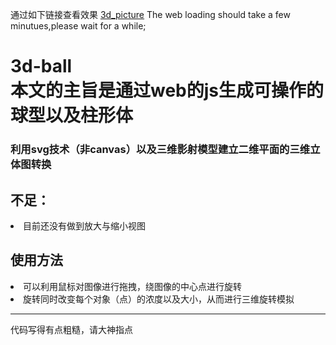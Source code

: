 通过如下链接查看效果
[3d_picture](http://htmlpreview.github.io/?https://github.com/a524631266/3d-ball/blob/master/ball1.html)
The web loading should take a few minutues,please wait for a while;
<h1>3d-ball<br />本文的主旨是通过web的js生成可操作的球型以及柱形体</h1>
<h3>利用svg技术（非canvas）以及三维影射模型建立二维平面的三维立体图转换</h3>
<h2>不足：</h2>
<li>目前还没有做到放大与缩小视图</li>
<h2>使用方法</h2>
<li>可以利用鼠标对图像进行拖拽，绕图像的中心点进行旋转</li>
<li>旋转同时改变每个对象（点）的浓度以及大小，从而进行三维旋转模拟</li>
<hr>
<p>代码写得有点粗糙，请大神指点</p>
<div id="normal_sphere">

</div>
<div id="abnormal_sphere">

</div>
<div id="normal_cy">

</div>
<div id="abnormal_cy">

</div>
<script src="somjs/jquery-1.8.3.min.js" type="text/javascript" charset="utf-8"></script>
<script src="somjs/d3.v2.js" type="text/javascript" charset="utf-8"></script>
<script src="somjs/draw_ball.js" type="text/javascript" charset="utf-8"></script>

